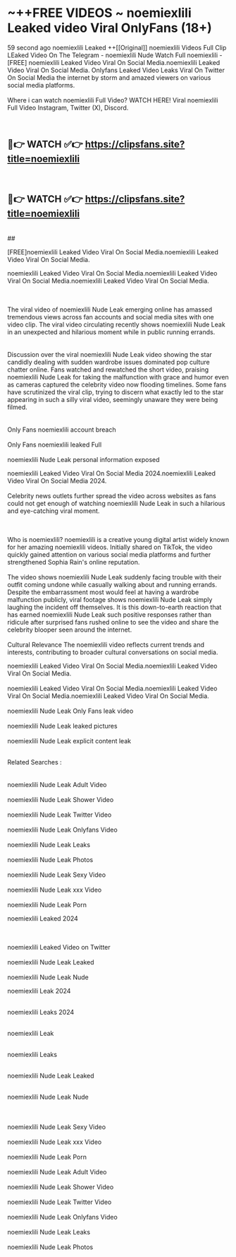 # ~++FREE VIDEOS ~ noemiexlili Leaked video Viral OnlyFans (18+)<br>


59 second ago noemiexlili Leaked ++[[Original]] noemiexlili Videos Full Clip LEaked Video On The Telegram  - noemiexlili Nude  Watch Full noemiexlili - [FREE] noemiexlili Leaked Video Viral On Social Media.noemiexlili Leaked Video Viral On Social Media.   Onlyfans Leaked Video Leaks Viral On Twitter On Social Media the internet by storm and amazed viewers on various social media platforms. <br><br>
Where i can watch noemiexlili Full Video? WATCH HERE! Viral noemiexlili Full Video Instagram, Twitter (X), Discord. <br>


 <br>

##  🔴👉 WATCH ✅👉  <a href="https://clipsfans.site?title=noemiexlili&ref=git">https://clipsfans.site?title=noemiexlili</a> <br>
  <br>

##  🔴👉 WATCH ✅👉  <a href="https://clipsfans.site?title=noemiexlili&ref=git">https://clipsfans.site?title=noemiexlili</a> <br>
  <br>
  ##



[FREE]noemiexlili Leaked Video Viral On Social Media.noemiexlili Leaked Video Viral On Social Media. <br>

noemiexlili Leaked Video Viral On Social Media.noemiexlili Leaked Video Viral On Social Media.noemiexlili Leaked Video Viral On Social Media. <br>


  <br>

  <br>
The viral video of noemiexlili Nude Leak emerging online has amassed tremendous views across fan accounts and social media sites with one video clip. The viral video circulating recently shows noemiexlili Nude Leak in an unexpected and hilarious moment while in public running errands.<br>
<br>


<br>
Discussion over the viral noemiexlili Nude Leak video showing the star candidly dealing with sudden wardrobe issues dominated pop culture chatter online. Fans watched and rewatched the short video, praising noemiexlili Nude Leak for taking the malfunction with grace and humor even as cameras captured the celebrity video now flooding timelines. Some fans have scrutinized the viral clip, trying to discern what exactly led to the star appearing in such a silly viral video, seemingly unaware they were being filmed.<br>
<br>
<br> 
Only Fans noemiexlili account breach<br>
<br>
Only Fans noemiexlili leaked Full <br>
<br>
noemiexlili Nude Leak personal information exposed<br>

noemiexlili Leaked Video Viral On Social Media 2024.noemiexlili Leaked Video Viral On Social Media 2024. <br>
<br>
Celebrity news outlets further spread the video across websites as fans could not get enough of watching noemiexlili Nude Leak in such a hilarious and eye-catching viral moment.<br>
<br>

<br>
Who is noemiexlili? noemiexlili is a creative young digital artist widely known for her amazing noemiexlili videos. Initially shared on TikTok, the video quickly gained attention on various social media platforms and further strengthened Sophia Rain's online reputation.<br>
<br>
The video shows noemiexlili Nude Leak suddenly facing trouble with their outfit coming undone while casually walking about and running errands. Despite the embarrassment most would feel at having a wardrobe malfunction publicly, viral footage shows noemiexlili Nude Leak simply laughing the incident off themselves. It is this down-to-earth reaction that has earned noemiexlili Nude Leak such positive responses rather than ridicule after surprised fans rushed online to see the video and share the celebrity blooper seen around the internet.<br>
<br>
Cultural Relevance The noemiexlili video reflects current trends and interests, contributing to broader cultural conversations on social media.<br>

noemiexlili Leaked Video Viral On Social Media.noemiexlili Leaked Video Viral On Social Media.<br>
<br>
noemiexlili Leaked Video Viral On Social Media.noemiexlili Leaked Video Viral On Social Media.noemiexlili Leaked Video Viral On Social Media.<br>
<br>
noemiexlili Nude Leak Only Fans leak video<br>
<br>
noemiexlili Nude Leak leaked pictures<br>
<br>
noemiexlili Nude Leak explicit content leak<br>


<br>
Related Searches :<br>
<br>

<br>
noemiexlili Nude Leak Adult Video<br>
<br>
noemiexlili Nude Leak Shower Video<br>
<br>
noemiexlili Nude Leak Twitter Video<br>
<br>
noemiexlili Nude Leak Onlyfans Video<br>
<br>
noemiexlili Nude Leak Leaks<br>
<br>
noemiexlili Nude Leak Photos<br>

<br>
noemiexlili Nude Leak Sexy Video<br>
<br>
noemiexlili Nude Leak xxx Video<br>
<br>
noemiexlili Nude Leak Porn<br>

noemiexlili  Leaked 2024 <br> <br>
<br>

noemiexlili Leaked Video on Twitter <br>
<br>
noemiexlili Nude Leak Leaked<br>
<br>
noemiexlili Nude Leak Nude<br>


noemiexlili  Leak 2024 <br> <br>



noemiexlili  Leaks 2024 <br> <br>



 
noemiexlili  Leak<br> <br>



noemiexlili  Leaks<br> <br>


noemiexlili Nude Leak Leaked<br> <br>

noemiexlili Nude Leak Nude<br> <br>
<br> <br>
noemiexlili Nude Leak Sexy Video
<br> <br>
noemiexlili Nude Leak xxx Video
<br> <br>
noemiexlili Nude Leak Porn
<br> <br>
noemiexlili Nude Leak Adult Video
<br> <br>
noemiexlili Nude Leak Shower Video
<br> <br>
noemiexlili Nude Leak Twitter Video
<br> <br>
noemiexlili Nude Leak Onlyfans Video
<br> <br>
noemiexlili Nude Leak Leaks
<br> <br>
noemiexlili Nude Leak Photos






</p>




 



</p>










